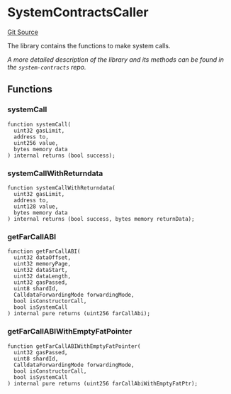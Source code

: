 # SystemContractsCaller
[Git Source](https://github.com/matter-labs/zksync-contracts/blob/c6e73735b89a4b474234f6471e326125c9069f15/contracts/l2-contracts/SystemContractsCaller.sol)

The library contains the functions to make system calls.

*A more detailed description of the library and its methods can be found in the `system-contracts` repo.*


## Functions
### systemCall


```solidity
function systemCall(
  uint32 gasLimit,
  address to,
  uint256 value,
  bytes memory data
) internal returns (bool success);
```

### systemCallWithReturndata


```solidity
function systemCallWithReturndata(
  uint32 gasLimit,
  address to,
  uint128 value,
  bytes memory data
) internal returns (bool success, bytes memory returnData);
```

### getFarCallABI


```solidity
function getFarCallABI(
  uint32 dataOffset,
  uint32 memoryPage,
  uint32 dataStart,
  uint32 dataLength,
  uint32 gasPassed,
  uint8 shardId,
  CalldataForwardingMode forwardingMode,
  bool isConstructorCall,
  bool isSystemCall
) internal pure returns (uint256 farCallAbi);
```

### getFarCallABIWithEmptyFatPointer


```solidity
function getFarCallABIWithEmptyFatPointer(
  uint32 gasPassed,
  uint8 shardId,
  CalldataForwardingMode forwardingMode,
  bool isConstructorCall,
  bool isSystemCall
) internal pure returns (uint256 farCallAbiWithEmptyFatPtr);
```

